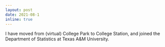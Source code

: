 ```yaml
---
layout: post
date: 2021-08-1
inline: true
---
```


I have moved from (virtual) College Park to College Station, and joined the Department of Statistics at Texas A&M University.